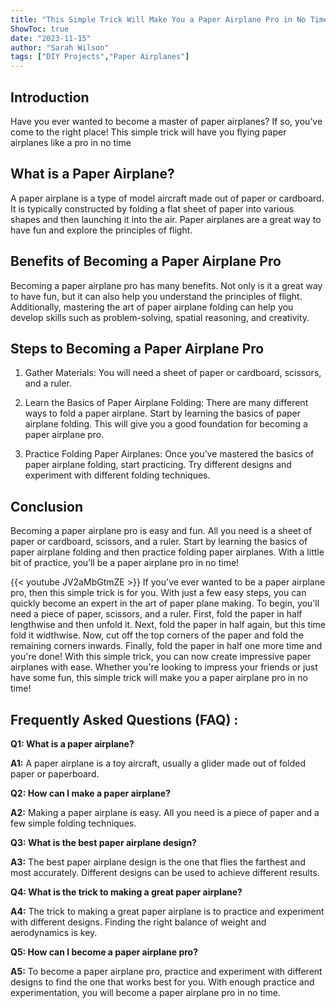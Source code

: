 ```yaml
---
title: "This Simple Trick Will Make You a Paper Airplane Pro in No Time!"
ShowToc: true 
date: "2023-11-15"
author: "Sarah Wilson" 
tags: ["DIY Projects","Paper Airplanes"]
---
```

## Introduction

Have you ever wanted to become a master of paper airplanes? If so, you’ve come to the right place! This simple trick will have you flying paper airplanes like a pro in no time 

## What is a Paper Airplane?

A paper airplane is a type of model aircraft made out of paper or cardboard. It is typically constructed by folding a flat sheet of paper into various shapes and then launching it into the air. Paper airplanes are a great way to have fun and explore the principles of flight.

## Benefits of Becoming a Paper Airplane Pro

Becoming a paper airplane pro has many benefits. Not only is it a great way to have fun, but it can also help you understand the principles of flight. Additionally, mastering the art of paper airplane folding can help you develop skills such as problem-solving, spatial reasoning, and creativity. 

## Steps to Becoming a Paper Airplane Pro

1. Gather Materials: You will need a sheet of paper or cardboard, scissors, and a ruler.

2. Learn the Basics of Paper Airplane Folding: There are many different ways to fold a paper airplane. Start by learning the basics of paper airplane folding. This will give you a good foundation for becoming a paper airplane pro.

3. Practice Folding Paper Airplanes: Once you’ve mastered the basics of paper airplane folding, start practicing. Try different designs and experiment with different folding techniques. 

## Conclusion

Becoming a paper airplane pro is easy and fun. All you need is a sheet of paper or cardboard, scissors, and a ruler. Start by learning the basics of paper airplane folding and then practice folding paper airplanes. With a little bit of practice, you’ll be a paper airplane pro in no time!

{{< youtube JV2aMbGtmZE >}} 
If you've ever wanted to be a paper airplane pro, then this simple trick is for you. With just a few easy steps, you can quickly become an expert in the art of paper plane making. To begin, you'll need a piece of paper, scissors, and a ruler. First, fold the paper in half lengthwise and then unfold it. Next, fold the paper in half again, but this time fold it widthwise. Now, cut off the top corners of the paper and fold the remaining corners inwards. Finally, fold the paper in half one more time and you're done! With this simple trick, you can now create impressive paper airplanes with ease. Whether you're looking to impress your friends or just have some fun, this simple trick will make you a paper airplane pro in no time!

## Frequently Asked Questions (FAQ) :
**Q1: What is a paper airplane?**

**A1:** A paper airplane is a toy aircraft, usually a glider made out of folded paper or paperboard.

**Q2: How can I make a paper airplane?**

**A2:** Making a paper airplane is easy. All you need is a piece of paper and a few simple folding techniques.

**Q3: What is the best paper airplane design?**

**A3:** The best paper airplane design is the one that flies the farthest and most accurately. Different designs can be used to achieve different results.

**Q4: What is the trick to making a great paper airplane?**

**A4:** The trick to making a great paper airplane is to practice and experiment with different designs. Finding the right balance of weight and aerodynamics is key.

**Q5: How can I become a paper airplane pro?**

**A5:** To become a paper airplane pro, practice and experiment with different designs to find the one that works best for you. With enough practice and experimentation, you will become a paper airplane pro in no time.



